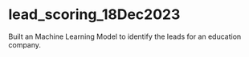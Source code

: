 # lead_scoring_18Dec2023
Built an Machine Learning Model to identify the leads for an education company.
